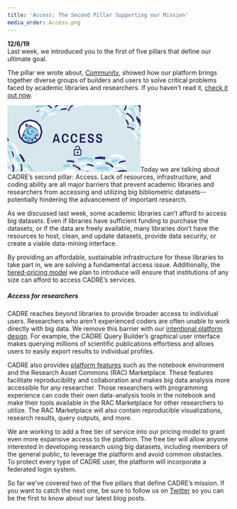 ```yaml
---
title: 'Access: The Second Pillar Supporting our Mission'
media_order: Access.png
---
```


**12/6/19**  
Last week, we introduced you to the first of five pillars that define our ultimate goal. 

The pillar we wrote about, [Community](https://cadre.iu.edu/news-and-events/blog/community-the-first-of-five-pillars-supporting-our-mission), showed how our platform brings together diverse groups of builders and users to solve critical problems faced by academic libraries and researchers. If you haven’t read it, [check it out now](https://cadre.iu.edu/news-and-events/blog/community-the-first-of-five-pillars-supporting-our-mission).

![A graphic with CADRE's logo that reads 'Acces' and shows a lock unlocked.](Access.png?classes=float-left)Today we are talking about CADRE’s second pillar: Access. Lack of resources, infrastructure, and coding ability are all major barriers that prevent academic libraries and researchers from accessing and utilizing big bibliometric datasets--potentially hindering the advancement of important research.

As we discussed last week, some academic libraries can’t afford to access big datasets. Even if libraries have sufficient funding to purchase the datasets, or if the data are freely available, many libraries don’t have the resources to host, clean, and update datasets, provide data security, or create a viable data-mining interface.

By providing an affordable, sustainable infrastructure for these libraries to take part in, we are solving a fundamental access issue. Additionally, the [tiered-pricing model](https://cadre.iu.edu/pricing) we plan to introduce will ensure that institutions of any size can afford to access CADRE’s services.

##### Access for researchers
CADRE reaches beyond libraries to provide broader access to individual users. Researchers who aren’t experienced coders are often unable to work directly with big data. We remove this barrier with our [intentional platform design](https://cadre.iu.edu/about-cadre/introduction). For example, the CADRE Query Builder’s graphical user interface makes querying millions of scientific publications effortless and allows users to easily export results to individual profiles.

CADRE also provides [platform features](https://cadre.iu.edu/about-cadre) such as the notebook environment and the Research Asset Commons (RAC) Marketplace. These features facilitate reproducibility and collaboration and makes big data analysis more accessible for any researcher. Those researchers with programming experience can code their own data-analysis tools in the notebook and make their tools available in the RAC Marketplace for other researchers to utilize. The RAC Marketplace will also contain reproducible visualizations, research results, query outputs, and more.

We are working to add a free tier of service into our pricing model to grant even more expansive access to the platform. The free tier will allow anyone interested in developing research using big datasets, including members of the general public, to leverage the platform and avoid common obstacles. To protect every type of CADRE user, the platform will incorporate a federated login system.

So far we’ve covered two of the five pillars that define CADRE’s mission. If you want to catch the next one, be sure to follow us on [Twitter](https://twitter.com/CADRE_Project) so you can be the first to know about our latest blog posts. 